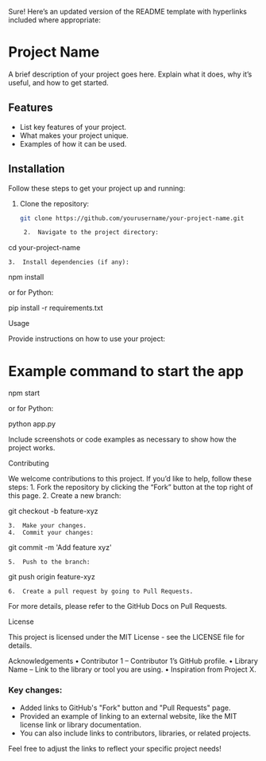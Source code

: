Sure! Here’s an updated version of the README template with hyperlinks included where appropriate:

# Project Name

A brief description of your project goes here. Explain what it does, why it’s useful, and how to get started.

## Features

- List key features of your project.
- What makes your project unique.
- Examples of how it can be used.

## Installation

Follow these steps to get your project up and running:

1. Clone the repository:
   ```bash
   git clone https://github.com/yourusername/your-project-name.git

	2.	Navigate to the project directory:

cd your-project-name


	3.	Install dependencies (if any):

npm install

or for Python:

pip install -r requirements.txt



Usage

Provide instructions on how to use your project:

# Example command to start the app
npm start

or for Python:

python app.py

Include screenshots or code examples as necessary to show how the project works.

Contributing

We welcome contributions to this project. If you’d like to help, follow these steps:
	1.	Fork the repository by clicking the “Fork” button at the top right of this page.
	2.	Create a new branch:

git checkout -b feature-xyz


	3.	Make your changes.
	4.	Commit your changes:

git commit -m 'Add feature xyz'


	5.	Push to the branch:

git push origin feature-xyz


	6.	Create a pull request by going to Pull Requests.

For more details, please refer to the GitHub Docs on Pull Requests.

License

This project is licensed under the MIT License - see the LICENSE file for details.

Acknowledgements
	•	Contributor 1 – Contributor 1’s GitHub profile.
	•	Library Name – Link to the library or tool you are using.
	•	Inspiration from Project X.

### Key changes:

- Added links to GitHub's "Fork" button and "Pull Requests" page.
- Provided an example of linking to an external website, like the MIT license link or library documentation.
- You can also include links to contributors, libraries, or related projects.

Feel free to adjust the links to reflect your specific project needs!
